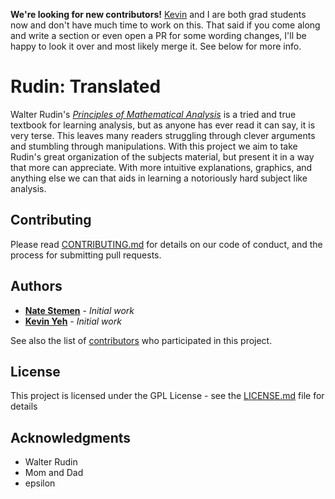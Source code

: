 **We're looking for new contributors!**
[Kevin](https://kvns.website/) and I are both grad students now and don't have much time to work on this. That said if you come along and write a section or even open a PR for some wording changes, I'll be happy to look it over and most likely merge it. See below for more info.

# Rudin: Translated

Walter Rudin's [_Principles of Mathematical
Analysis_](https://www.mheducation.com/highered/product/principles-mathematical-analysis-rudin/M007054235X.html)
is a tried and true textbook for learning analysis, but as anyone has ever read
it can say, it is very terse. This leaves many readers struggling through
clever arguments and stumbling through manipulations. With this project we aim
to take Rudin's great organization of the subjects material, but present it in
a way that more can appreciate. With more intuitive explanations, graphics, and
anything else we can that aids in learning a notoriously hard subject like
analysis.

## Contributing

Please read [CONTRIBUTING.md](https://github.com/natestemen/rudin/blob/master/CONTRIBUTING.md)
for details on our code of conduct, and the process for submitting pull
requests.

## Authors

* [**Nate Stemen**](https://natestemen.xyz/) - *Initial work* 
* [**Kevin Yeh**](https://kvns.website/) - *Initial work*

See also the list of
[contributors](https://github.com/natestemen/rudin/blob/master/AUTHORS) who
participated in this project.  

## License

This project is licensed under the GPL License - see the
[LICENSE.md](https://github.com/natestemen/rudin/blob/master/LICENSE) file for details

## Acknowledgments

* Walter Rudin
* Mom and Dad
* epsilon
